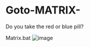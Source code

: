 # Goto-MATRIX-
Do you take the red or blue pill?

Matrix.bat
![image](https://github.com/user-attachments/assets/81ecb3d7-b087-4e08-a0bd-e2e25d33aa94)

